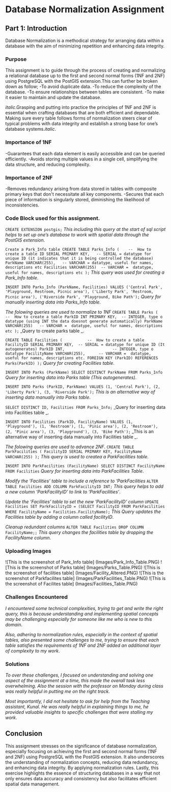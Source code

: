 # Database Normalization Assignment

## Part 1: Introduction
Database Normalization is a methodical strategy for arranging data within a database with the aim of minimizing repetition and enhancing data integrity.

### Purpose
This assignment is to guide through the process of creating and normalizing a relational database up to the first and second normal forms (1NF and 2NF) using PostgreSQL with the PostGIS extension.This can further be broken down as follow;
-To avoid duplicate data.
-To reduce the complexity of the database.
-To ensure relationships between tables are consistent.
-To make it easier to maintain and update the database.

*italic*.Grasping and putting into practice the principles of 1NF and 2NF is essential when crafting databases that are both efficient and dependable. Making sure every table follows forms of normalization steers clear of typical problems with data integrity and establish a strong base for one’s database systems.*italic*.

### Importance of 1NF
-Guarantees that each data element is easily accessible and can be queried efficiently.
-Avoids storing multiple values in a single cell, simplifying the data structure, and reducing complexity.

### Importance of 2NF
-Removes redundancy arising from data stored in tables with composite primary keys that don't necessitate all key components.
-Secures that each piece of information is singularly stored, diminishing the likelihood of inconsistencies.

### Code Block used for this assignment.
`CREATE EXTENSION postgis;`
_This including this query at the start of sql script helps to set up one’s database to work with spatial data through the PostGIS extension_.

`Create a Park_Info table
CREATE TABLE Parks_Info (    --  How to create a table
    ID SERIAL PRIMARY KEY,   -- SERIAL = datatype for unique ID (it indicates that it is being controlled the database)
    ParkName VARCHAR(255),   -- VARCHAR = datatype, useful for names, descriptions etc
    Facilities VARCHAR(255)  -- VARCHAR =  datatype, useful for names, descriptions etc
);`
_This query was used for creating a Park_Info table_.

`INSERT INTO Parks_Info (ParkName, Facilities) VALUES
('Central Park', 'Playground, Restroom, Picnic area'),
('Liberty Park', 'Restroom, Picnic area'),
('Riverside Park', 'Playground, Bike Path');`
_Query for manually inserting data into Parks_Info table_.

_The folowing queries are used to normalize to 1NF_
`CREATE TABLE Parks (        --  How to create a table
    ParkID INT PRIMARY KEY,  -- INTEGER, type o datatype (using INT the data doesnot generate automatically)
    ParkName VARCHAR(255)   -- VARCHAR =  datatype, useful for names, descriptions etc
);`
_Query to create parks table _.

`CREATE TABLE Facilities (           --  How to create a table
    FacilityID SERIAL PRIMARY KEY,  -- SERIAL = datatype for unique ID (It autogenerates)
    ParkID INT,                     -- INTEGER, type o datatype
    FacilityName VARCHAR(255),      -- VARCHAR =  datatype, useful for names, descriptions etc.
    FOREIGN KEY (ParkID) REFERENCES Parks(ParkID)
);`
_Query for creating Facilities table_.

`INSERT INTO Parks (ParkName)
SELECT DISTINCT ParkName FROM Parks_Info`
_Query for inserting data into Parks table (This autogenerates)_.

`INSERT INTO Parks (ParkID, ParkName) VALUES
(1, 'Central Park'),
(2, 'Liberty Park'),
(3, 'Riverside Park');`
_This is an alternative way of inserting data manually into Parks table_.

`SELECT DISTINCT ID, Facilities FROM Parks_Info;`
_Query for inserting data into Facilities table _.

`INSERT INTO Facilities (ParkID, FacilityName) VALUES
(1, 'Playground'),
(1, 'Restroom'),
(1, 'Pinic area'),
(2, 'Restroom'),
(2, 'Pinic area'),
(3, 'Playground'),
(3, 'Bike Path');`
_This is an alternative way of inserting data manually into Facilities table _.

_The folowing queries are used to advance 2NF_.
 `CREATE TABLE ParkFacilities (
    FacilityID SERIAL PRIMARY KEY,
    FacilityName VARCHAR(255)
);`
_This query is used to createa a ParkFacilities table_.

`INSERT INTO ParkFacilities (FacilityName)
SELECT DISTINCT FacilityName FROM Facilities`
_Query for inserting data into ParkFacilities Table_.

_Modify the ‘Facilities’ table to include a reference to ‘ParkFacilities_
`ALTER TABLE Facilities ADD COLUMN ParkFacilityID INT;`
_This query helps to add a new column ‘ParkFacilityID’ to link to ‘ParkFacilities’_.

_Update the ‘Facilities’ table to set the new ‘ParkFacilityID’ column_
`UPDATE Facilities
SET ParkFacilityID = (SELECT FacilityID FROM ParkFacilities WHERE FacilityName = Facilities.FacilityName);`
_This Query updates the Facilities table by adding a column called facilityID_.

_Cleanup redundant columns_
`ALTER TABLE Facilities DROP COLUMN FacilityName;;`
_This query changes the facilities table by dropping the FacilityName column_.


### Uploading Images
![This is the screenshot of Park_Info table] (Images/Park_Info_Table.PNG)
![This is the screenshot of Parks table] (Images/Parks_Table.PNG)
![This is the screenshot of facilities table] (Images/Facility_Altered.PNG)
![This is the screenshot of Parkfacilites table] (Images/ParkFacilities_Table.PNG)
![This is the screenshot of Facilites table] (Images/Facilities_Table.PNG)

### Challenges Encountered
_I encountered some technical complexities, trying to get and write the right query, this is because understanding and implementing spatial concepts may be challenging especially for someone like me who is new to this domain_.
 
_Also, adhering to normalization rules, especially in the context of spatial tables, also presented some challenges to me, trying to ensure that each table satisfies the requirements of 1NF and 2NF added an additional layer of complexity to my work_.

### Solutions
_To over these challenges, I focused on understanding and solving one aspect of the assignment at a time, this made the overall task less overwhelming. Also the session with the professor on Monday during class was really helpful in putting me on the right track_.

_Most importantly, I did not hesitate to ask for help from the Teaching assistant, Kunal. He was really helpful in explaining things to me, he provided valuable insights to specific challenges that were stalling my work_.


## Conclusion
This assignment stresses on the significance of database normalization, especially focusing on achieving the first and second normal forms (1NF and 2NF) using PostgreSQL with the PostGIS extension. It also underscores the understanding of normalization concepts, reducing data redundancy, and enhancing data integrity. By applying normalization rules. Lastly, this exercise highlights the essence of structuring databases in a way that not only ensures data accuracy and consistency but also facilitates efficient spatial data management.





